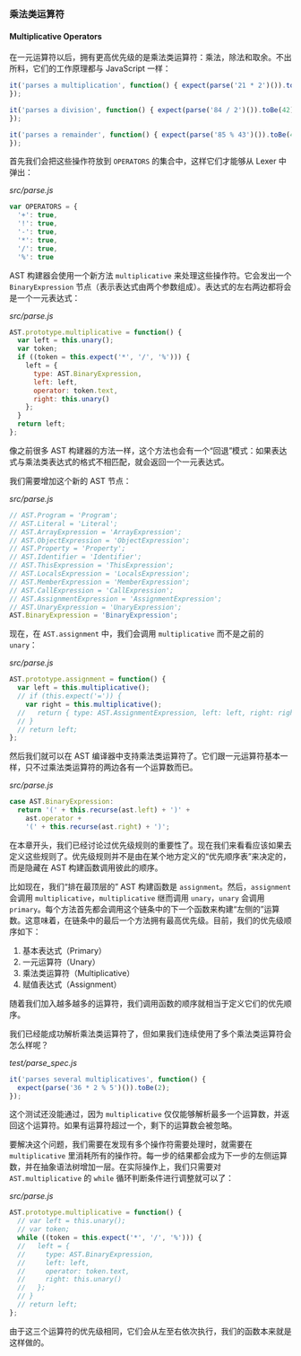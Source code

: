 ### 乘法类运算符
#### Multiplicative Operators

在一元运算符以后，拥有更高优先级的是乘法类运算符：乘法，除法和取余。不出所料，它们的工作原理都与 JavaScript 一样：

```js
it('parses a multiplication', function() { expect(parse('21 * 2')()).toBe(42);
});

it('parses a division', function() { expect(parse('84 / 2')()).toBe(42);
});

it('parses a remainder', function() { expect(parse('85 % 43')()).toBe(42);
});
```

首先我们会把这些操作符放到 `OPERATORS` 的集合中，这样它们才能够从 Lexer 中弹出：

_src/parse.js_

```js
var OPERATORS = {
  '+': true,
  '!': true,
  '-': true,
  '*': true,
  '/': true,
  '%': true
```

AST 构建器会使用一个新方法 `multiplicative` 来处理这些操作符。它会发出一个 `BinaryExpression` 节点（表示表达式由两个参数组成）。表达式的左右两边都将会是一个一元表达式：

_src/parse.js_

```js
AST.prototype.multiplicative = function() {
  var left = this.unary();
  var token;
  if ((token = this.expect('*', '/', '%'))) {
    left = {
      type: AST.BinaryExpression,
      left: left,
      operator: token.text,
      right: this.unary()
    };
  }
  return left;
};
```

像之前很多 AST 构建器的方法一样，这个方法也会有一个“回退”模式：如果表达式与乘法类表达式的格式不相匹配，就会返回一个一元表达式。

我们需要增加这个新的 AST 节点：

_src/parse.js_

```js
// AST.Program = 'Program';
// AST.Literal = 'Literal';
// AST.ArrayExpression = 'ArrayExpression';
// AST.ObjectExpression = 'ObjectExpression';
// AST.Property = 'Property';
// AST.Identifier = 'Identifier';
// AST.ThisExpression = 'ThisExpression';
// AST.LocalsExpression = 'LocalsExpression';
// AST.MemberExpression = 'MemberExpression';
// AST.CallExpression = 'CallExpression';
// AST.AssignmentExpression = 'AssignmentExpression';
// AST.UnaryExpression = 'UnaryExpression';
AST.BinaryExpression = 'BinaryExpression';
```

现在，在 `AST.assignment` 中，我们会调用 `multiplicative` 而不是之前的 `unary`：

_src/parse.js_

```js
AST.prototype.assignment = function() {
  var left = this.multiplicative();
  // if (this.expect('=')) {
    var right = this.multiplicative();
  //   return { type: AST.AssignmentExpression, left: left, right: right };
  // }
  // return left;
};
```

然后我们就可以在 AST 编译器中支持乘法类运算符了。它们跟一元运算符基本一样，只不过乘法类运算符的两边各有一个运算数而已。

_src/parse.js_

```js
case AST.BinaryExpression:
  return '(' + this.recurse(ast.left) + ')' +
    ast.operator +
    '(' + this.recurse(ast.right) + ')';
```

在本章开头，我们已经讨论过优先级规则的重要性了。现在我们来看看应该如果去定义这些规则了。优先级规则并不是由在某个地方定义的“优先顺序表”来决定的，而是隐藏在 AST 构建函数调用彼此的顺序。

比如现在，我们“排在最顶层的” AST 构建函数是 `assignment`。然后，`assignment` 会调用 `multiplicative`，`multiplicative` 继而调用 `unary`，`unary` 会调用 `primary`。每个方法首先都会调用这个链条中的下一个函数来构建“左侧的”运算数。这意味着，在链条中的最后一个方法拥有最高优先级。目前，我们的优先级顺序如下：

1. 基本表达式（Primary）
2. 一元运算符（Unary）
3. 乘法类运算符（Multiplicative）
4. 赋值表达式（Assignment）

随着我们加入越多越多的运算符，我们调用函数的顺序就相当于定义它们的优先顺序。

我们已经能成功解析乘法类运算符了，但如果我们连续使用了多个乘法类运算符会怎么样呢？

_test/parse_spec.js_

```js
it('parses several multiplicatives', function() {
  expect(parse('36 * 2 % 5')()).toBe(2);
});
```

这个测试还没能通过，因为 `multiplicative` 仅仅能够解析最多一个运算数，并返回这个运算符。如果有运算符超过一个，剩下的运算数会被忽略。

要解决这个问题，我们需要在发现有多个操作符需要处理时，就需要在 `multiplicative` 里消耗所有的操作符。每一步的结果都会成为下一步的左侧运算数，并在抽象语法树增加一层。在实际操作上，我们只需要对 `AST.multiplicative` 的 `while` 循环判断条件进行调整就可以了：

_src/parse.js_

```js
AST.prototype.multiplicative = function() {
  // var left = this.unary();
  // var token;
  while ((token = this.expect('*', '/', '%'))) {
  //   left = {
  //     type: AST.BinaryExpression,
  //     left: left,
  //     operator: token.text,
  //     right: this.unary()
  //   };
  // }
  // return left;
};
```

由于这三个运算符的优先级相同，它们会从左至右依次执行，我们的函数本来就是这样做的。